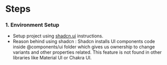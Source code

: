 # Steps

### 1. Environment Setup

- Setup project using [shadcn.ui](https://ui.shadcn.com/docs/installation/next) instructions.
- Reason behind using shadcn : Shadcn installs UI components code inside @components/ui folder which gives us ownership to change variants and other properties related. This feature is not found in other libraries like Material UI or Chakra UI.
